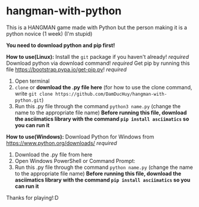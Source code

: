 # hangman-with-python
This is a HANGMAN game made with Python but the person making it is a python novice (1 week)
(I'm stupid)

**You need to download python and pip first!**

**How to use(Linux):**
Install the `git` package if you haven't already! *required*
Download python via download command! *required*
Get pip by running this file https://bootstrap.pypa.io/get-pip.py! *required*


1. Open terminal
2. `clone` or **download the .py file here**
(for how to use the clone command, write `git clone https://github.com/DamDucHuy/hangman-with-python.git`)
3. Run this .py file through the command `python3 name.py`
(change the name to the appropriate file name)
**Before running this file, download the asciimatics library with the command `pip install asciimatics` so you can run it**

**How to use(Windows):**
Download Python for Windows from https://www.python.org/downloads/ *required*

1. Download the .py file from here
2. Open Windows PowerShell or Command Prompt:
3. Run this .py file through the command `python name.py`
(change the name to the appropriate file name)
**Before running this file, download the asciimatics library with the command `pip install asciimatics` so you can run it**


Thanks for playing!:D
